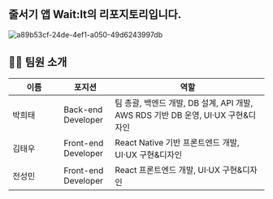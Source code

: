 ## 줄서기 앱 Wait:It의 리포지토리입니다.


![a89b53cf-24de-4ef1-a050-49d6243997db](https://github.com/user-attachments/assets/5e1419b9-7b07-4c86-bf4e-2104e5f8dcc0)


## 🧑‍💻 팀원 소개

<table style="width: 100%;">
  <thead>
    <tr>
      <th style="width: 20%;">이름</th>
      <th style="width: 20%;">포지션</th>
      <th style="width: 60%;">역할</th>
    </tr>
  </thead>
  <tbody>
    <tr>
      <td style="width: 20%;">박희태</td>
      <td style="width: 20%;">Back-end Developer</td>
      <td style="width: 60%;">팀 총괄, 백엔드 개발, DB 설계, API 개발, AWS RDS 기반 DB 운영, UI·UX 구현&디자인</td>
    </tr>
    <tr>
      <td style="width: 20%;">김태우</td>
      <td style="width: 20%;">Front-end Developer</td>
      <td style="width: 60%;">React Native 기반 프론트엔드 개발, UI·UX 구현&디자인</td>
    </tr>
    <tr>
      <td style="width: 20%;">전성민</td>
      <td style="width: 20%;">Front-end Developer</td>
      <td style="width: 60%;">React 프론트엔드 개발, UI·UX 구현&디자인 </td>
    </tr>
  </tbody>
</table>

<!--

**Here are some ideas to get you started:**

🙋‍♀️ A short introduction - what is your organization all about?
🌈 Contribution guidelines - how can the community get involved?
👩‍💻 Useful resources - where can the community find your docs? Is there anything else the community should know?
🍿 Fun facts - what does your team eat for breakfast?
🧙 Remember, you can do mighty things with the power of [Markdown](https://docs.github.com/github/writing-on-github/getting-started-with-writing-and-formatting-on-github/basic-writing-and-formatting-syntax)
-->
